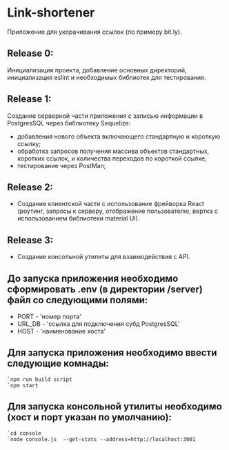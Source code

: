 # Link-shortener
Приложение для укорачивания ссылок (по примеру bit.ly).

## Release 0: 
Инициализация проекта, добавление основных директорий, инициализация
 eslint и необходимых библиотек для тестирования.

## Release 1:
Создание серверной части приложения с записью информации в PostgresSQL через библиотеку Sequelize:
- добавления нового объекта включающего стандартную и короткую ссылку;
- обработка запросов получения массива объектов стандартных, 
коротких ссылок, и количества переходов по короткой ссылке;
- тестирование через PostMan;

## Release 2: 
- Создание клиентской части с использование фрейворка React 
(роутинг, запросы к серверу, отображение пользователю, вертка с использованием библиотеки material UI).

## Release 3: 
- Создание консольной утилиты для взаимодействия с API.

## До запуска приложения необходимо сформировать .env (в директории /server) файл со следующими полями:
- PORT - 'номер порта'
- URL_DB - 'ссылка для подключения субд PostgresSQL'
- HOST - 'наименование хоста'

## Для запуска приложения необходимо ввести следующие комнады:
```console
`npm run build script
`npm start
```

## Для запуска консольной утилиты необходимо (хост и порт указан по умолчанию):
```console
`cd console
`node console.js  --get-stats --address=http://localhost:3001
```
